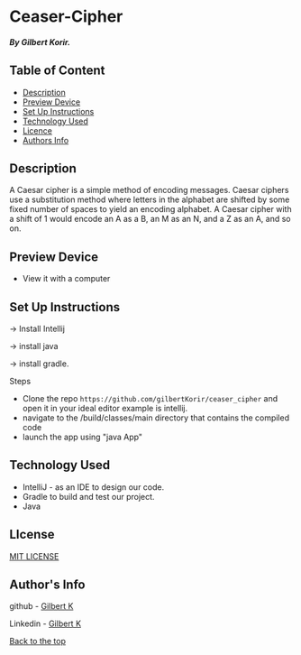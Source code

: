 # Ceaser-Cipher

##### By Gilbert Korir.

## Table of Content


+ [Description](#description)
+ [Preview Device](#preview)
+ [Set Up Instructions](#set-up-instructions)
+ [Technology Used](#technology-used)
+ [Licence](#licence)
+ [Authors Info](#author's-info)

## Description

<p>
A Caesar cipher is a simple method of encoding messages. Caesar ciphers use a substitution method where letters in the alphabet are shifted by some fixed number of spaces to yield an encoding alphabet. A Caesar cipher with a shift of 1 would encode an A as a B, an M as an N, and a Z as an A, and so on.
</p>

  
## Preview Device

* View it with a computer


## Set Up Instructions
<p>-> Install Intellij</p>
<p>-> install java </p>
-> install gradle.
<br>
<p>Steps</p>

* Clone the repo `https://github.com/gilbertKorir/ceaser_cipher` and open it in your ideal editor example is intellij.
* navigate to the /build/classes/main directory that contains the compiled code
* launch the app using "java App"


## Technology Used

* IntelliJ - as an IDE to design our code.
* Gradle to  build and test our project.
* Java


## LIcense

[MIT LICENSE](https://github.com/gilbertKorir/quotes-app/blob/master/LICENSE)

## Author's Info
github - [Gilbert K](https://github.com/100jared)

Linkedin - [Gilbert K](https://www.linkedin.com/public-profile/settings)


[Back to the top](#ceaser-cipher)